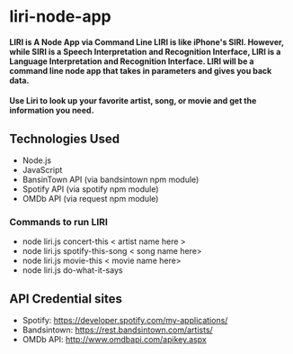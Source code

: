 # liri-node-app

#### LIRI is A Node App via Command Line LIRI is like iPhone's SIRI. However, while SIRI is a Speech Interpretation and Recognition Interface, LIRI is a Language Interpretation and Recognition Interface. LIRI will be a command line node app that takes in parameters and gives you back data.

#### Use Liri to look up your favorite artist, song, or movie and get the information you need.

## Technologies Used
* Node.js
* JavaScript
* BansinTown API (via bandsintown npm module)
* Spotify API (via spotify npm module)
* OMDb API (via request npm module)



### Commands to run LIRI
* node liri.js concert-this < artist name here >
* node liri.js spotify-this-song < song name here>
* node liri.js movie-this < movie name here>
* node liri.js do-what-it-says

## API Credential sites
* Spotify: https://developer.spotify.com/my-applications/
* Bandsintown: https://rest.bandsintown.com/artists/
* OMDb API: http://www.omdbapi.com/apikey.aspx